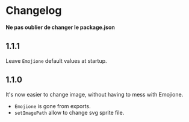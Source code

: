 # Changelog

**Ne pas oublier de changer le package.json**

## 1.1.1

Leave `Emojione` default values at startup.

## 1.1.0

It's now easier to change image, without having to mess with Emojione.
* `Emojione` is gone from exports.
* `setImagePath` allow to change svg sprite file.
